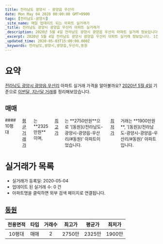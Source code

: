 ```yaml
---
title: 전라남도 광양시 - 광양읍 우산리
date: Mon May 04 2020 00:00:00 GMT+0900
tags: [전라남도-광양시]
_site_name: 매일 업데이트 되는 아파트 실거래가
_title: 전라남도 광양시 광양읍 우산리 아파트 실거래가
_description: 2020년 5월 4일 전라남도 광양시 광양읍 우산리 아파트 실거래 정보입니다. 1건 아파트 정보가 있습니다.
_excerpt: 2020년 5월 4일 전라남도 광양시 광양읍 우산리 아파트 실거래 정보입니다. 1건 아파트 정보가 있습니다.
_updated_time: 2020-05-03T15:00:00.000Z
_keywords: 전라남도,광양시,광양읍,우산리,동원
---
```





# 요약
<ins>전라남도 광양시 광양읍 우산리</ins> 아파트 실거래 가격을 알아볼까요? <ins>2020년 5월 4일</ins> 기준으로 <ins>이번달, 지난달 거래</ins>를 정리해보았습니다.

## 매매
<div class="container">
<div class="twelve columns" markdown="1">
#### 10평대
<ins>평균 거래가</ins>는 **2325만원**이며, <ins>최고가</ins>는 **2750만원**으로 '[동원](/전라남도-광양시-광양읍-우산리/#동원)' 아파트이었습니다. <ins>최저가</ins> 거래는 **1900만원**, '[동원](/전라남도-광양시-광양읍-우산리/#동원)' 아파트입니다.
</div>
</div>



# 실거래가 목록
- 실거래가 등록일: 2020-05-04
- 업데이트 된 실거래 수: 0 건
- 아파트명을 클릭하면 외부 검색 페이지로 연결됩니다.

## [동원](#동원)

|전용면적|타입|거래수|최고가|평균가|최저가|
|:---:|:---:|:---:|:---:|:---:|:---:|
|10평대|<span class="deal-type-1">매매</span>|2|2750만|2325만|1900만|

<br/>




